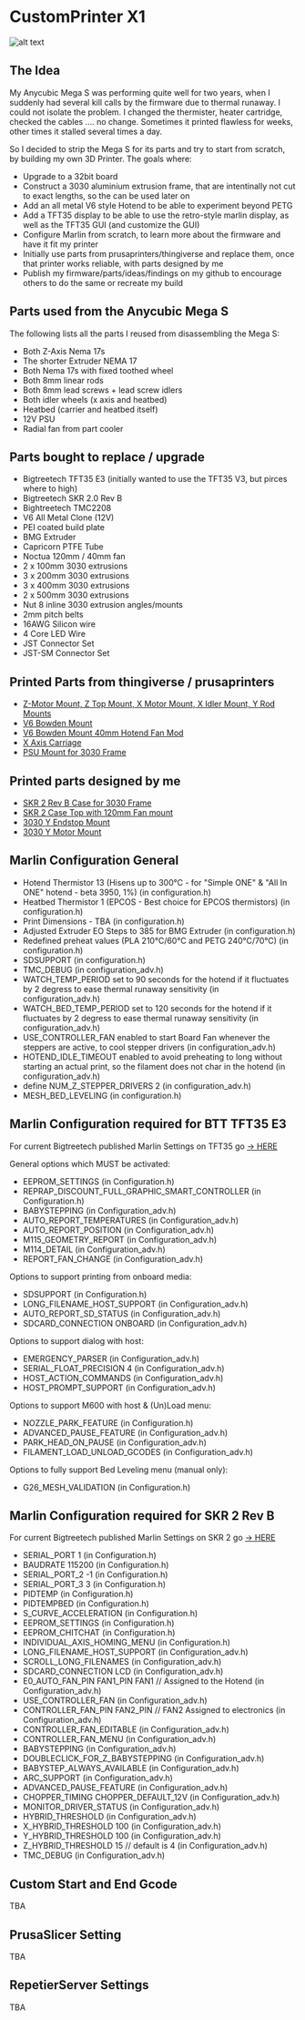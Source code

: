 # CustomPrinter X1
![alt text](picture/Construction8.jpg)
## The Idea

My Anycubic Mega S was performing quite well for two years, when I suddenly had several kill calls by the firmware due to thermal runaway. I could not isolate the problem. I changed the thermister, heater cartridge, checked the cables .... no change. Sometimes it printed flawless for weeks, other times it stalled several times a day.

So I decided to strip the Mega S for its parts and try to start from scratch, by building my own 3D Printer. The goals where:
- Upgrade to a 32bit board
- Construct a 3030 aluminium extrusion frame, that are intentinally not cut to exact lengths, so the can be used later on
- Add an all metal V6 style Hotend to be able to experiment beyond PETG
- Add a TFT35 display to be able to use the retro-style marlin display, as well as the TFT35 GUI (and customize the GUI)
- Configure Marlin from scratch, to learn more about the firmware and have it fit my printer
- Initially use parts from prusaprinters/thingiverse and replace them, once that printer works reliable, with parts designed by me
- Publish my firmware/parts/ideas/findings on my github to encourage others to do the same or recreate my build

## Parts used from the Anycubic Mega S

The following lists all the parts I reused from disassembling the Mega S:
- Both Z-Axis Nema 17s
- The shorter Extruder NEMA 17
- Both Nema 17s with fixed toothed wheel
- Both 8mm linear rods
- Both 8mm lead screws + lead screw idlers
- Both idler wheels (x axis and heatbed)
- Heatbed (carrier and heatbed itself)
- 12V PSU
- Radial fan from part cooler

## Parts bought to replace / upgrade
- Bigtreetech TFT35 E3 (initially wanted to use the TFT35 V3, but pirces where to high)
- Bigtreetech SKR 2.0 Rev B
- Bightreetech TMC2208
- V6 All Metal Clone (12V)
- PEI coated build plate
- BMG Extruder
- Capricorn PTFE Tube
- Noctua 120mm / 40mm fan
- 2 x 100mm 3030 extrusions
- 3 x 200mm 3030 extrusions
- 3 x 400mm 3030 extrusions
- 2 x 500mm 3030 extrusions
- Nut 8 inline 3030 extrusion angles/mounts
- 2mm pitch belts
- 16AWG Silicon wire
- 4 Core LED Wire 
- JST Connector Set
- JST-SM Connector Set

## Printed Parts from thingiverse / prusaprinters
- [Z-Motor Mount, Z Top Mount, X Motor Mount, X Idler Mount, Y Rod Mounts](https://www.thingiverse.com/thing:2686588/files)
- [V6 Bowden Mount](https://www.thingiverse.com/thing:2023947)
- [V6 Bowden Mount 40mm Hotend Fan Mod](https://www.thingiverse.com/thing:4131521)
- [X Axis Carriage](https://www.thingiverse.com/thing:2514659)
- [PSU Mount for 3030 Frame](https://www.thingiverse.com/thing:4222489/files)

## Printed parts designed by me
- [SKR 2 Rev B Case for 3030 Frame](https://github.com/JetDev22/CustomPrinterX1/blob/main/STLs/SKRCase.stl)
- [SKR 2 Case Top with 120mm Fan mount](https://github.com/JetDev22/CustomPrinterX1/blob/main/STLs/SKRCaseTop.stl)
- [3030 Y Endstop Mount](https://github.com/JetDev22/CustomPrinterX1/blob/main/STLs/YEndstop.stl)
- [3030 Y Motor Mount](https://github.com/JetDev22/CustomPrinterX1/blob/main/STLs/YMotor.stl)

## Marlin Configuration General
- Hotend Thermistor 13 (Hisens up to 300°C - for "Simple ONE" & "All In ONE" hotend - beta 3950, 1%) (in configuration.h)
- Heatbed Thermistor 1 (EPCOS - Best choice for EPCOS thermistors) (in configuration.h)
- Print Dimensions - TBA (in configuration.h)
- Adjusted Extruder EO Steps to 385 for BMG Extruder (in configuration.h)
- Redefined preheat values (PLA 210°C/60°C and PETG 240°C/70°C) (in configuration.h)
- SDSUPPORT (in configuration.h)
- TMC_DEBUG (in configuration_adv.h)
- WATCH_TEMP_PERIOD set to 90 seconds for the hotend if it fluctuates by 2 degress to ease thermal runaway sensitivity (in configuration_adv.h)
- WATCH_BED_TEMP_PERIOD set to 120 seconds for the hotend if it fluctuates by 2 degress to ease thermal runaway sensitivity (in configuration_adv.h)
- USE_CONTROLLER_FAN enabled to start Board Fan whenever the steppers are active, to cool stepper drivers (in configuration_adv.h)
- HOTEND_IDLE_TIMEOUT enabled to avoid preheating to long without starting an actual print, so the filament does not char in the hotend (in configuration_adv.h)
- define NUM_Z_STEPPER_DRIVERS 2 (in configuration_adv.h)
- MESH_BED_LEVELING (in configuration.h)

## Marlin Configuration required for BTT TFT35 E3

For current Bigtreetech published Marlin Settings on TFT35 go [-> HERE](https://github.com/bigtreetech/BIGTREETECH-TouchScreenFirmware#marlin-dependencies)

General options which MUST be activated:

- EEPROM_SETTINGS (in Configuration.h)
- REPRAP_DISCOUNT_FULL_GRAPHIC_SMART_CONTROLLER (in Configuration.h)
- BABYSTEPPING (in Configuration_adv.h)
- AUTO_REPORT_TEMPERATURES (in Configuration_adv.h)
- AUTO_REPORT_POSITION (in Configuration_adv.h)
- M115_GEOMETRY_REPORT (in Configuration_adv.h)
- M114_DETAIL (in Configuration_adv.h)
- REPORT_FAN_CHANGE (in Configuration_adv.h)

Options to support printing from onboard media:

- SDSUPPORT (in Configuration.h)
- LONG_FILENAME_HOST_SUPPORT (in Configuration_adv.h)
- AUTO_REPORT_SD_STATUS (in Configuration_adv.h)
- SDCARD_CONNECTION ONBOARD (in Configuration_adv.h)

Options to support dialog with host:

- EMERGENCY_PARSER (in Configuration_adv.h)
- SERIAL_FLOAT_PRECISION 4 (in Configuration_adv.h)
- HOST_ACTION_COMMANDS (in Configuration_adv.h)
- HOST_PROMPT_SUPPORT (in Configuration_adv.h)

Options to support M600 with host & (Un)Load menu:

- NOZZLE_PARK_FEATURE (in Configuration.h)
- ADVANCED_PAUSE_FEATURE (in Configuration_adv.h)
- PARK_HEAD_ON_PAUSE (in Configuration_adv.h)
- FILAMENT_LOAD_UNLOAD_GCODES (in Configuration_adv.h)

Options to fully support Bed Leveling menu (manual only):

- G26_MESH_VALIDATION (in Configuration.h)

## Marlin Configuration required for SKR 2 Rev B

For current Bigtreetech published Marlin Settings on SKR 2 go [-> HERE](https://3dwork.io/en/complete-guide-skr2/#Firmwares_Marlin)

- SERIAL_PORT 1 (in Configuration.h)
- BAUDRATE 115200 (in Configuration.h)
- SERIAL_PORT_2 -1 (in Configuration.h)
- SERIAL_PORT_3 3 (in Configuration.h)
- PIDTEMP (in Configuration.h)
- PIDTEMPBED (in Configuration.h)
- S_CURVE_ACCELERATION (in Configuration.h)
- EEPROM_SETTINGS (in Configuration.h)
- EEPROM_CHITCHAT (in Configuration.h)
- INDIVIDUAL_AXIS_HOMING_MENU (in Configuration.h)
- LONG_FILENAME_HOST_SUPPORT (in Configuration_adv.h)
- SCROLL_LONG_FILENAMES (in Configuration_adv.h)
- SDCARD_CONNECTION LCD (in Configuration_adv.h)
- E0_AUTO_FAN_PIN FAN1_PIN FAN1 // Assigned to the Hotend (in Configuration_adv.h)
- USE_CONTROLLER_FAN (in Configuration_adv.h)
- CONTROLLER_FAN_PIN FAN2_PIN // FAN2 Assigned to electronics (in Configuration_adv.h)
- CONTROLLER_FAN_EDITABLE (in Configuration_adv.h)
- CONTROLLER_FAN_MENU (in Configuration_adv.h)
- BABYSTEPPING (in Configuration_adv.h)
- DOUBLECLICK_FOR_Z_BABYSTEPPING (in Configuration_adv.h)
- BABYSTEP_ALWAYS_AVAILABLE (in Configuration_adv.h)
- ARC_SUPPORT (in Configuration_adv.h)
- ADVANCED_PAUSE_FEATURE (in Configuration_adv.h)
- CHOPPER_TIMING CHOPPER_DEFAULT_12V (in Configuration_adv.h)
- MONITOR_DRIVER_STATUS (in Configuration_adv.h)
- HYBRID_THRESHOLD (in Configuration_adv.h)
- X_HYBRID_THRESHOLD 100 (in Configuration_adv.h)
- Y_HYBRID_THRESHOLD 100 (in Configuration_adv.h)
- Z_HYBRID_THRESHOLD 15 // default is 4 (in Configuration_adv.h)
- TMC_DEBUG (in Configuration_adv.h)

## Custom Start and End Gcode

TBA

## PrusaSlicer Setting

TBA

## RepetierServer Settings

TBA
